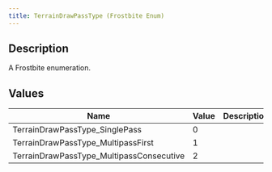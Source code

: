 ```yaml
---
title: TerrainDrawPassType (Frostbite Enum)
---
```

## Description

A Frostbite enumeration.

## Values

| Name                                      | Value | Description |
| ----------------------------------------- | ----- | ----------- |
| TerrainDrawPassType\_SinglePass           | 0     |             |
| TerrainDrawPassType\_MultipassFirst       | 1     |             |
| TerrainDrawPassType\_MultipassConsecutive | 2     |             |
